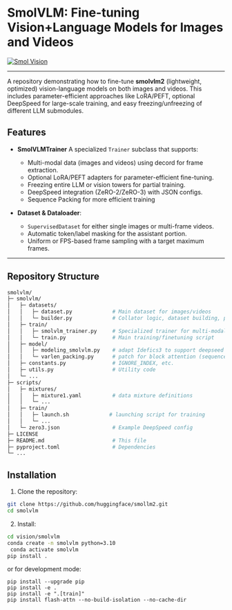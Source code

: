 # SmolVLM: Fine-tuning Vision+Language Models for Images and Videos

[![Smol Vision](https://github.com/merveenoyan/smol-vision/assets/53175384/930d5b36-bb9d-4ab6-8b5a-4fec28c48f80)](https://github.com/merveenoyan/smol-vision)

---

A repository demonstrating how to fine-tune **smolvlm2** (lightweight, optimized) vision-language models on both images and videos. This includes parameter-efficient approaches like LoRA/PEFT, optional DeepSpeed for large-scale training, and easy freezing/unfreezing of different LLM submodules. 

## Features

- **SmolVLMTrainer**
  A specialized `Trainer` subclass that supports:
  - Multi-modal data (images and videos) using decord for frame extraction.
  - Optional LoRA/PEFT adapters for parameter-efficient fine-tuning.
  - Freezing entire LLM or vision towers for partial training.
  - DeepSpeed integration (ZeRO-2/ZeRO-3) with JSON configs.
  - Sequence Packing for more efficient training

- **Dataset & Dataloader**:
  - `SupervisedDataset` for either single images or multi-frame videos.
  - Automatic token/label masking for the assistant portion.
  - Uniform or FPS-based frame sampling with a target maximum frames.
---

## Repository Structure

```bash
smolvlm/
├─ smolvlm/
│   ├─ datasets/
│   │   ├─ dataset.py             # Main dataset for images/videos
│   │   └─ builder.py             # Collator logic, dataset building, possibly packing
│   ├─ train/
│   │   ├─ smolvlm_trainer.py     # Specialized trainer for multi-modal setups
│   │   └─ train.py               # Main training/finetuning script
│   ├─ model/
│   │   ├─ modeling_smolvlm.py    # adapt Idefics3 to support deepseed
│   │   └─ varlen_packing.py      # patch for block attention (sequence packing)
│   ├─ constants.py               # IGNORE_INDEX, etc.
│   ├─ utils.py                   # Utility code
│   └─ ...
├─ scripts/
│   ├─ mixtures/
│   │   ├─ mixture1.yaml          # data mixture definitions
│   │   └─ ...
│   ├─ train/
│   │   ├─ launch.sh             # launching script for training
│   │   └─ ...
│   └─ zero3.json                 # Example DeepSpeed config
├─ LICENSE
├─ README.md                      # This file
├─ pyproject.toml                 # Dependencies
└─ ...
```


## Installation
1.	Clone the repository:

```bash
git clone https://github.com/huggingface/smollm2.git
cd smolvlm
```

2.	Install:

```bash
cd vision/smolvlm
conda create -n smolvlm python=3.10
 conda activate smolvlm
pip install .
```
or for development mode:

```base
pip install --upgrade pip
pip install -e .
pip install -e ".[train]"
pip install flash-attn --no-build-isolation --no-cache-dir
```

